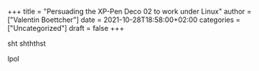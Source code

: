 +++
title = "Persuading the XP-Pen Deco 02 to work under Linux"
author = ["Valentin Boettcher"]
date = 2021-10-28T18:58:00+02:00
categories = ["Uncategorized"]
draft = false
+++

sht shththst

lpol
